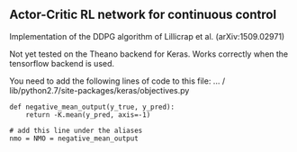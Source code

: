 ## Actor-Critic RL network for continuous control

Implementation of the DDPG algorithm of Lillicrap et al. (arXiv:1509.02971)

Not yet tested on the Theano backend for Keras. Works correctly when the tensorflow backend is used.

You need to add the following lines of code to this file:
... / lib/python2.7/site-packages/keras/objectives.py

```
def negative_mean_output(y_true, y_pred):
    return -K.mean(y_pred, axis=-1)

# add this line under the aliases
nmo = NMO = negative_mean_output
```
